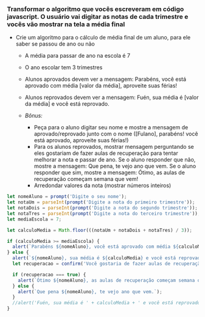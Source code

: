### Transformar o algoritmo que vocês escreveram em código javascript. O usuário vai digitar as notas de cada trimestre e vocês vão mostrar na tela a média final

* Crie um algoritmo para o cálculo de média final de um aluno, para ele saber se passou de ano ou não
  - A média para passar de ano na escola é 7
  - O ano escolar tem 3 trimestres
  - Alunos aprovados devem ver a mensagem: Parabéns, você está aprovado com média [valor da média], aproveite suas férias!
  - Alunos reprovados devem ver a mensagem: Fuén, sua média é [valor da média] e você está reprovado.

  - *Bônus:*
    - Peça para o aluno digitar seu nome e mostre a mensagem de aprovado/reprovado junto com o nome ([Fulano], parabéns! você está aprovado, aproveite suas férias!)
    - Para os alunos reprovados, mostrar mensagem perguntando se eles gostariam de fazer aulas de recuperação para tentar melhorar a nota e passar de ano. Se o aluno responder que não, mostre a mensagem: Que pena, te vejo ano que vem. Se o aluno responder que sim, mostre a mensagem: Ótimo, as aulas de recuperação começam semana que vem!
    - Arredondar valores da nota (mostrar números inteiros)
<!DOCTYPE html>
<html lang="en">
<head>
    <meta charset="UTF-8">
    <meta name="viewport" content="width=device-width, initial-scale=1.0">
    <meta http-equiv="X-UA-Compatible" content="ie=edge">
    <title>EXERCÍCIO PARA CASA DA ISAURA</title>
</head>
<body>
    
<!--
//Calcular média do Alunos
//Inserir notas do aluno 1bim, 2bim e 3bim;
//Criar uma função: Somar notas f(1bm+1bim+3bim/3);
//Ver média do Aluno:
//> ou = 7 Aprovado;
//< 7 reprovado;
//Enviar mensagem 
//Caso Precise de 05 pontos para ser aprovado , aguardar decisão do Professor-->

<script>
let NomeAluno = prompt('Insira seu Nome');
let Nota1Trim = parseInt(prompt('Inserir nota do Primeiro Trimestre'));
let Nota2Trim = parseInt(prompt('Inserir nota do Segundo Trimestre'));
let Nota3Trim = parseInt(prompt('Inserir nota do Terceiro Trimestre'));
let MediaEscola = 7;

let MediaFinal = Math.round(Nota1Trim + Nota2Trim + Nota3Trim) / 3;

if (MediaFinal >= MediaEscola)
{ alert (`${NomeAluno}, Parabéns! você está aprovado, aproveite suas férias!`);
}
else
{ alert (`${NomeAluno}, você está reprovado!  Sua Média atualmente é ${MediaFinal}`);
 let AguardandoNota= confirm ('Gostaria de fazer aulas de recuperação para tentar melhorar sua nota e passar de ano?')
}


</script>
</body>
</html>

  ```js
  let nomeAluno = prompt('Digite o seu nome');
  let notaUm = parseInt(prompt('Digite a nota do primeiro trimestre'));
  let notaDois = parseInt(prompt('Digite a nota do segundo trimestre'));
  let notaTres = parseInt(prompt('Digite a nota do terceiro trimestre'));
  let mediaEscola = 7;

  let calculoMedia = Math.floor(((notaUm + notaDois + notaTres) / 3));

  if (calculoMedia >= mediaEscola) {
    alert(`Parabéns ${nomeAluno}, você está aprovado com média ${calculoMedia}, aproveite suas férias!`);
  } else {
    alert(`${nomeAluno}, sua média é ${calculoMedia} e você está reprovado.`);
    let recuperacao = confirm('Você gostaria de fazer aulas de recuperação?');

    if (recuperacao === true) {
      alert(`Ótimo ${nomeAluno}, as aulas de recuperação começam semana que vem!`);
    } else {
      alert(`Que pena ${nomeAluno}, te vejo ano que vem.`);
    }
    //alert('Fuén, sua média é ' + calculoMedia + ' e você está reprovado.');
  }
  ```
